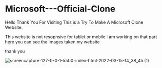 # Microsoft---Official-Clone
Hello Thank You For Visiting This is a Try To Make A Microsoft Clone Website.

This website is not resopnsive for tablet or mobile i am working on that part 
here you can see the images taken my website 

thank you





![screencapture-127-0-0-1-5500-index-html-2022-03-15-14_38_45 (1)](https://user-images.githubusercontent.com/86152880/158344569-9fb081e9-96ae-48b1-98d8-96027d9f9b19.png)
